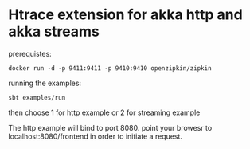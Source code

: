 
Htrace extension for akka http and akka streams
==============
prerequistes: 
```
docker run -d -p 9411:9411 -p 9410:9410 openzipkin/zipkin
```

running the examples:
```
sbt examples/run
```
then choose 1 for http example or 2 for streaming example 

The http example will bind to port 8080. point your browesr to localhost:8080/frontend in order to initiate a request. 
